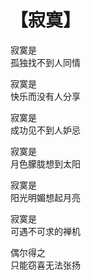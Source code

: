 # 【寂寞】

寂寞是  
孤独找不到人同情

寂寞是  
快乐而没有人分享

寂寞是  
成功见不到人妒忌

寂寞是  
月色朦胧想到太阳

寂寞是  
阳光明媚想起月亮

寂寞是  
可遇不可求的禅机

偶尔得之  
只能窃喜无法张扬
 
